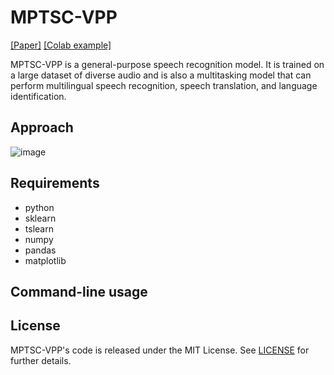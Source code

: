 # MPTSC-VPP

[[Paper]](https://www.dbpia.co.kr/journal/articleDetail?nodeId=NODE11758932)
[[Colab example]](https://colab.research.google.com/github/openai/whisper/blob/master/notebooks/)

MPTSC-VPP is a general-purpose speech recognition model. It is trained on a large dataset of diverse audio and is also a multitasking model that can perform multilingual speech recognition, speech translation, and language identification.


## Approach

![image](https://github.com/jyh11224/MPTSC-VPP/assets/126738945/2de37bd4-7ae9-4d3d-bf4e-42f579cb2885)







## Requirements
- python
- sklearn
- tslearn
- numpy
- pandas
- matplotlib


## Command-line usage

## License

MPTSC-VPP's code is released under the MIT License. See [LICENSE]([https://github.com/openai/whisper/blob/main/LICENSE](https://github.com/jyh11224/MPTSC-VPP/blob/main/LICENSE)) for further details.
